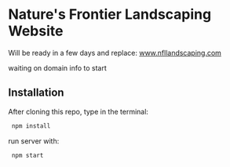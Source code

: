 # Nature's Frontier Landscaping Website

Will be ready in a few days and replace: www.nfllandscaping.com

waiting on domain info to start

## Installation

After cloning this repo, type in the terminal:

```bash
 npm install
```

run server with:

```bash
 npm start
```
